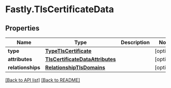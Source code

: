 # Fastly.TlsCertificateData

## Properties

Name | Type | Description | Notes
------------ | ------------- | ------------- | -------------
**type** | [**TypeTlsCertificate**](TypeTlsCertificate.md) |  | [optional] 
**attributes** | [**TlsCertificateDataAttributes**](TlsCertificateDataAttributes.md) |  | [optional] 
**relationships** | [**RelationshipTlsDomains**](RelationshipTlsDomains.md) |  | [optional] 


[[Back to API list]](../../README.md#endpoints) [[Back to README]](../../README.md)
